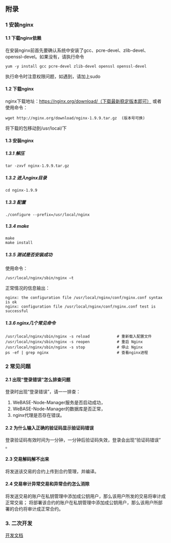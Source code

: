 ## 附录
### 1 安装nginx
#### 1.1 下载nginx依赖
在安装nginx前首先要确认系统中安装了gcc、pcre-devel、zlib-devel、openssl-devel。如果没有，请执行命令

	yum -y install gcc pcre-devel zlib-devel openssl openssl-devel
执行命令时注意权限问题，如遇到，请加上sudo
#### 1.2 下载nginx
nginx下载地址：https://nginx.org/download/（下载最新稳定版本即可）
或者使用命令：

	wget http://nginx.org/download/nginx-1.9.9.tar.gz  (版本号可换)
将下载的包移动到/usr/local/下
#### 1.3 安装nginx
##### 1.3.1 解压
	tar -zxvf nginx-1.9.9.tar.gz

##### 1.3.2 进入nginx目录

	cd nginx-1.9.9
##### 1.3.3 配置

	./configure --prefix=/usr/local/nginx

##### 1.3.4 make

	make
	make install
##### 1.3.5 测试是否安装成功
使用命令：

	/usr/local/nginx/sbin/nginx –t
正常情况的信息输出：

	nginx: the configuration file /usr/local/nginx/conf/nginx.conf syntax is ok
	nginx: configuration file /usr/local/nginx/conf/nginx.conf test is successful

##### 1.3.6 nginx几个常见命令
```shell
/usr/local/nginx/sbin/nginx -s reload            # 重新载入配置文件
/usr/local/nginx/sbin/nginx -s reopen            # 重启 Nginx
/usr/local/nginx/sbin/nginx -s stop              # 停止 Nginx
ps -ef | grep nginx                              # 查看nginx进程
```


### 2 常见问题
#### 2.1 出现“登录错误”怎么排查问题
登录时出现“登录错误”，请一一排查：
 1. WeBASE-Node-Manager服务是否启动成功，
 2. WeBASE-Node-Manager的数据库是否正常，
 3. nginx代理是否存在错误。
    
#### 2.2 为什么输入正确的验证码显示验证码错误
登录验证码有效时间为一分钟，一分钟后验证码失效，登录会出现“验证码错误” 。

#### 2.3 交易解码解不出来
将发送该交易的合约上传到合约管理，并编译。

#### 2.4 交易审计异常交易和异常合约怎么消除
将发送交易的账户在私钥管理中添加成公钥用户，那么该用户所发的交易将审计成正常交易；
将部署该合约的账户在私钥管理中添加成公钥用户，那么该用户所部署的合约将审计成正常合约。

### 3. 二次开发
[开发文档]((https://webase-web.readthedocs.io/en/latest/docs/WeBASE-Web/development.html))